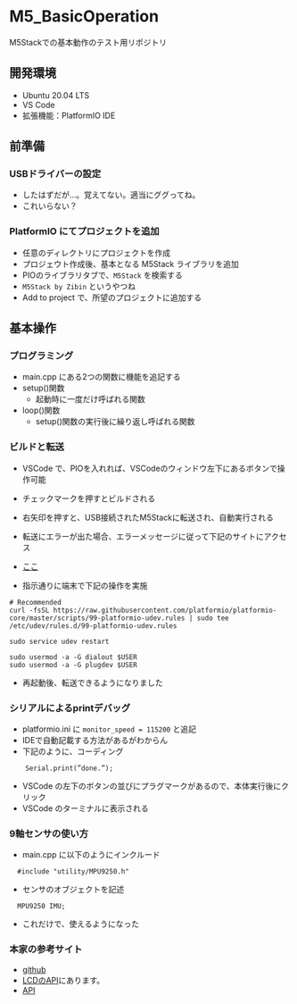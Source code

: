 # M5_BasicOperation
M5Stackでの基本動作のテスト用リポジトリ

## 開発環境
* Ubuntu 20.04 LTS
* VS Code
* 拡張機能：PlatformIO IDE

## 前準備
### USBドライバーの設定
* したはずだが…。覚えてない。適当にググってね。
* これいらない？

### PlatformIO にてプロジェクトを追加
* 任意のディレクトリにプロジェクトを作成
* プロジェウト作成後、基本となる M5Stack ライブラリを追加
* PIOのライブラリタブで、`M5Stack` を検索する
* `M5Stack by Zibin` というやつね
* Add to project で、所望のプロジェクトに追加する

## 基本操作
### プログラミング
* main.cpp にある2つの関数に機能を追記する
* setup()関数
  * 起動時に一度だけ呼ばれる関数
* loop()関数
  * setup()関数の実行後に繰り返し呼ばれる関数

### ビルドと転送
* VSCode で、PIOを入れれば、VSCodeのウィンドウ左下にあるボタンで操作可能
* チェックマークを押すとビルドされる
* 右矢印を押すと、USB接続されたM5Stackに転送され、自動実行される

* 転送にエラーが出た場合、エラーメッセージに従って下記のサイトにアクセス
* [ここ](https://docs.platformio.org/en/latest/faq.html#platformio-udev-rules)
* 指示通りに端末で下記の操作を実施
```
# Recommended
curl -fsSL https://raw.githubusercontent.com/platformio/platformio-core/master/scripts/99-platformio-udev.rules | sudo tee /etc/udev/rules.d/99-platformio-udev.rules

sudo service udev restart

sudo usermod -a -G dialout $USER
sudo usermod -a -G plugdev $USER
```
* 再起動後、転送できるようになりました

### シリアルによるprintデバッグ
* platformio.ini に `monitor_speed = 115200` と追記
* IDEで自動記載する方法があるがわからん
* 下記のように、コーディング
```
    Serial.print(”done.”);
```
* VSCode の左下のボタンの並びにプラグマークがあるので、本体実行後にクリック
* VSCode のターミナルに表示される

### 9軸センサの使い方
* main.cpp に以下のようにインクルード
```
  #include "utility/MPU9250.h"
```
* センサのオブジェクトを記述
```
  MPU9250 IMU;
```
* これだけで、使えるようになった

### 本家の参考サイト
* [github](https://github.com/m5stack/M5Core2)
* [LCDのAPI](https://docs.m5stack.com/#/ja/api/lcd)にあります。
* [API](https://docs.m5stack.com/#/ja/api)

